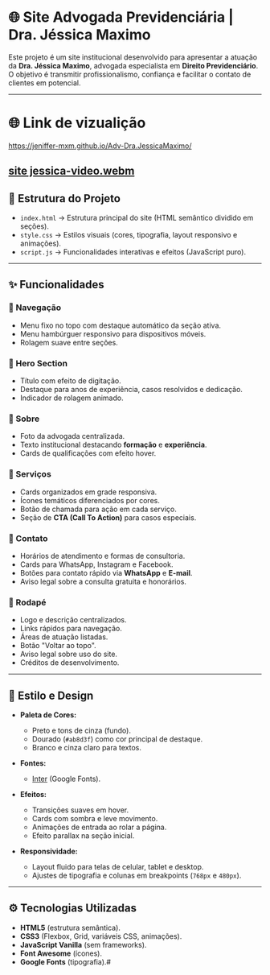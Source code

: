 # 🌐 Site Advogada Previdenciária | Dra. Jéssica Maximo

Este projeto é um site institucional desenvolvido para apresentar a atuação da **Dra. Jéssica Maximo**, advogada especialista em **Direito Previdenciário**.  
O objetivo é transmitir profissionalismo, confiança e facilitar o contato de clientes em potencial.

---
# 🌐 Link de vizualição 

https://jeniffer-mxm.github.io/Adv-Dra.JessicaMaximo/ 

[site jessica-video.webm](https://www.webmobilefirst.com/en/screencasts/2v45up61ubn213/)
---
## 📂 Estrutura do Projeto

- `index.html` → Estrutura principal do site (HTML semântico dividido em seções).
- `style.css` → Estilos visuais (cores, tipografia, layout responsivo e animações).
- `script.js` → Funcionalidades interativas e efeitos (JavaScript puro).

---

## ✨ Funcionalidades

### 🔹 Navegação
- Menu fixo no topo com destaque automático da seção ativa.
- Menu hambúrguer responsivo para dispositivos móveis.
- Rolagem suave entre seções.

### 🔹 Hero Section
- Título com efeito de digitação.
- Destaque para anos de experiência, casos resolvidos e dedicação.
- Indicador de rolagem animado.

### 🔹 Sobre
- Foto da advogada centralizada.
- Texto institucional destacando **formação** e **experiência**.
- Cards de qualificações com efeito hover.

### 🔹 Serviços
- Cards organizados em grade responsiva.
- Ícones temáticos diferenciados por cores.
- Botão de chamada para ação em cada serviço.
- Seção de **CTA (Call To Action)** para casos especiais.

### 🔹 Contato
- Horários de atendimento e formas de consultoria.
- Cards para WhatsApp, Instagram e Facebook.
- Botões para contato rápido via **WhatsApp** e **E-mail**.
- Aviso legal sobre a consulta gratuita e honorários.

### 🔹 Rodapé
- Logo e descrição centralizados.
- Links rápidos para navegação.
- Áreas de atuação listadas.
- Botão "Voltar ao topo".
- Aviso legal sobre uso do site.
- Créditos de desenvolvimento.

---

## 🎨 Estilo e Design

- **Paleta de Cores:**
  - Preto e tons de cinza (fundo).
  - Dourado (`#ab8d3f`) como cor principal de destaque.
  - Branco e cinza claro para textos.

- **Fontes:**
  - [Inter](https://fonts.google.com/specimen/Inter) (Google Fonts).

- **Efeitos:**
  - Transições suaves em hover.
  - Cards com sombra e leve movimento.
  - Animações de entrada ao rolar a página.
  - Efeito parallax na seção inicial.

- **Responsividade:**
  - Layout fluido para telas de celular, tablet e desktop.
  - Ajustes de tipografia e colunas em breakpoints (`768px` e `480px`).

---

## ⚙️ Tecnologias Utilizadas

- **HTML5** (estrutura semântica).
- **CSS3** (Flexbox, Grid, variáveis CSS, animações).
- **JavaScript Vanilla** (sem frameworks).
- **Font Awesome** (ícones).
- **Google Fonts** (tipografia).#






